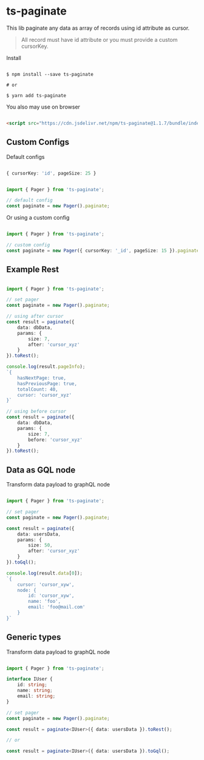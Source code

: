 # ts-paginate

This lib paginate any data as array of records using id attribute as cursor.

> All record must have id attribute or you must provide a custom cursorKey.

Install 

```shell

$ npm install --save ts-paginate

# or

$ yarn add ts-paginate

```

You also may use on browser 

```html

<script src="https://cdn.jsdelivr.net/npm/ts-paginate@1.1.7/bundle/index.min.js"></script>

```

## Custom Configs

Default configs

```ts

{ cursorKey: 'id', pageSize: 25 }

```

```ts

import { Pager } from 'ts-paginate';

// default config
const paginate = new Pager().paginate;


```

Or using a custom config

```ts

import { Pager } from 'ts-paginate';

// custom config
const paginate = new Pager({ cursorKey: '_id', pageSize: 15 }).paginate;


```

## Example Rest

```ts

import { Pager } from 'ts-paginate';

// set pager
const paginate = new Pager().paginate;

// using after cursor
const result = paginate({
	data: dbData,
	params: {
		size: 7,
		after: 'cursor_xyz'
	}
}).toRest();

console.log(result.pageInfo);
`{
	hasNextPage: true,
	hasPreviousPage: true,
	totalCount: 40,
	cursor: 'cursor_xyz'
}`

// using before cursor
const result = paginate({
	data: dbData,
	params: {
		size: 7,
		before: 'cursor_xyz'
	}
}).toRest();

```

## Data as GQL node

Transform data payload to graphQL node

```ts

import { Pager } from 'ts-paginate';

// set pager
const paginate = new Pager().paginate;

const result = paginate({
	data: usersData,
	params: {
		size: 50,
		after: 'cursor_xyz'
	}
}).toGql();

console.log(result.data[0]);
`{
	cursor: 'cursor_xyw',
	node: {
		id: 'cursor_xyw',
		name: 'foo',
		email: 'foo@mail.com'
	}
}`

```


## Generic types

Transform data payload to graphQL node

```ts

import { Pager } from 'ts-paginate';

interface IUser {
	id: string;
	name: string;
	email: string;
}

// set pager
const paginate = new Pager().paginate;

const result = paginate<IUser>({ data: usersData }).toRest();

// or 

const result = paginate<IUser>({ data: usersData }).toGql();

```
